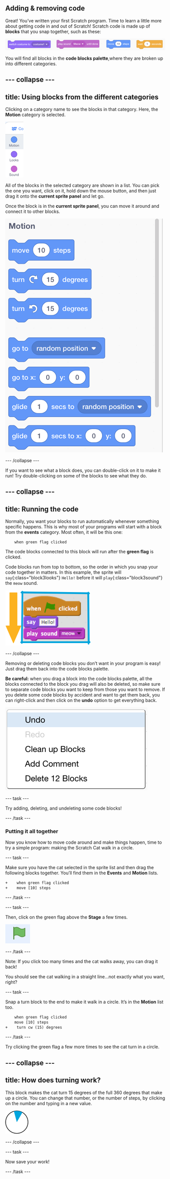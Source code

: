 ## Adding & removing code

Great! You’ve written your first Scratch program. Time to learn a little more about getting code in and out of Scratch! Scratch code is made up of **blocks** that you snap together, such as these:

![](images/code1.png)

You will find all blocks in the **code blocks palette**,where they are broken up into different categories.

--- collapse ---
---
title: Using blocks from the different categories
---

Clicking on a category name to see the blocks in that category. Here, the **Motion** category is selected.

![](images/code2a.png)

All of the blocks in the selected category are shown in a list. You can pick the one you want, click on it, hold down the mouse button, and then just drag it onto the **current sprite panel** and let go.

Once the block is in the **current sprite panel**, you can move it around and connect it to other blocks.

![](images/code2b.png)

--- /collapse ---

If you want to see what a block does, you can double-click on it to make it run! Try double-clicking on some of the blocks to see what they do.

--- collapse ---
---
title: Running the code
---

Normally, you want your blocks to run automatically whenever something specific happens. This is why most of your programs will start with a block from the **events** category. Most often, it will be this one:

```blocks3
    when green flag clicked
```

The code blocks connected to this block will run after the **green flag** is clicked.

Code blocks run from top to bottom, so the order in which you snap your code together in matters. In this example, the sprite will `say`{:class="block3looks"} `Hello!` before it will `play`{:class="block3sound"} the `meow` sound.

![](images/code4.png)

--- /collapse ---

Removing or deleting code blocks you don’t want in your program is easy! Just drag them back into the code blocks palette.

**Be careful:** when you drag a block into the code blocks palette, all the blocks connected to the block you drag will also be deleted, so make sure to separate code blocks you want to keep from those you want to remove. If you delete some code blocks by accident and want to get them back, you can right-click and then click on the **undo** option to get everything back.

![](images/code6.png)

--- task ---

Try adding, deleting, and undeleting some code blocks!

--- /task ---

### Putting it all together

Now you know how to move code around and make things happen, time to try a simple program: making the Scratch Cat walk in a circle.

--- task ---

Make sure you have the cat selected in the sprite list and then drag the following blocks together. You’ll find them in the **Events** and **Motion** lists.

```blocks3
+    when green flag clicked
+    move [10] steps
```

--- /task ---

--- task ---

Then, click on the green flag above the **Stage** a few times.

![](images/code7.png)

--- /task ---

Note: If you click too many times and the cat walks away, you can drag it back!

You should see the cat walking in a straight line...not exactly what you want, right?

--- task ---

Snap a turn block to the end to make it walk in a circle. It’s in the **Motion** list too.

```blocks3
    when green flag clicked
    move [10] steps
+    turn cw (15) degrees
```

--- /task ---

Try clicking the green flag a few more times to see the cat turn in a circle.

--- collapse ---
---
title: How does turning work?
---

This block makes the cat turn 15 degrees of the full 360 degrees that make up a circle. You can change that number, or the number of steps, by clicking on the number and typing in a new value.

![](images/code9.png)

--- /collapse ---

--- task ---

Now save your work!

--- /task ---

